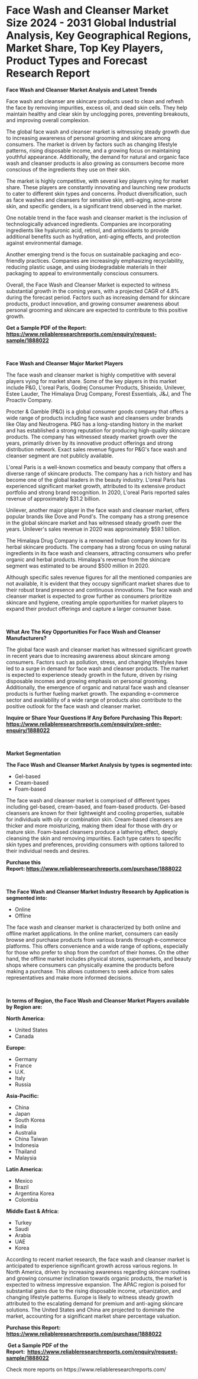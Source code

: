 <p><h1>Face Wash and Cleanser Market Size 2024 - 2031 Global Industrial Analysis, Key Geographical Regions, Market Share, Top Key Players, Product Types and Forecast Research Report</h1></p><p><strong>Face Wash and Cleanser Market Analysis and Latest Trends</strong></p>
<p><p>Face wash and cleanser are skincare products used to clean and refresh the face by removing impurities, excess oil, and dead skin cells. They help maintain healthy and clear skin by unclogging pores, preventing breakouts, and improving overall complexion.</p><p>The global face wash and cleanser market is witnessing steady growth due to increasing awareness of personal grooming and skincare among consumers. The market is driven by factors such as changing lifestyle patterns, rising disposable income, and a growing focus on maintaining youthful appearance. Additionally, the demand for natural and organic face wash and cleanser products is also growing as consumers become more conscious of the ingredients they use on their skin.</p><p>The market is highly competitive, with several key players vying for market share. These players are constantly innovating and launching new products to cater to different skin types and concerns. Product diversification, such as face washes and cleansers for sensitive skin, anti-aging, acne-prone skin, and specific genders, is a significant trend observed in the market.</p><p>One notable trend in the face wash and cleanser market is the inclusion of technologically advanced ingredients. Companies are incorporating ingredients like hyaluronic acid, retinol, and antioxidants to provide additional benefits such as hydration, anti-aging effects, and protection against environmental damage.</p><p>Another emerging trend is the focus on sustainable packaging and eco-friendly practices. Companies are increasingly emphasizing recyclability, reducing plastic usage, and using biodegradable materials in their packaging to appeal to environmentally conscious consumers.</p><p>Overall, the Face Wash and Cleanser Market is expected to witness substantial growth in the coming years, with a projected CAGR of 4.8% during the forecast period. Factors such as increasing demand for skincare products, product innovation, and growing consumer awareness about personal grooming and skincare are expected to contribute to this positive growth.</p></p>
<p><strong>Get a Sample PDF of the Report:&nbsp; <a href="https://www.reliableresearchreports.com/enquiry/request-sample/1888022">https://www.reliableresearchreports.com/enquiry/request-sample/1888022</a></strong></p>
<p>&nbsp;</p>
<p><strong>Face Wash and Cleanser Major Market Players</strong></p>
<p><p>The face wash and cleanser market is highly competitive with several players vying for market share. Some of the key players in this market include P&G, L'oreal Paris, Godrej Consumer Products, Shiseido, Unilever, Estee Lauder, The Himalaya Drug Company, Forest Essentials, J&J, and The Proactiv Company.</p><p>Procter & Gamble (P&G) is a global consumer goods company that offers a wide range of products including face wash and cleansers under brands like Olay and Neutrogena. P&G has a long-standing history in the market and has established a strong reputation for producing high-quality skincare products. The company has witnessed steady market growth over the years, primarily driven by its innovative product offerings and strong distribution network. Exact sales revenue figures for P&G's face wash and cleanser segment are not publicly available.</p><p>L'oreal Paris is a well-known cosmetics and beauty company that offers a diverse range of skincare products. The company has a rich history and has become one of the global leaders in the beauty industry. L'oreal Paris has experienced significant market growth, attributed to its extensive product portfolio and strong brand recognition. In 2020, L'oreal Paris reported sales revenue of approximately $31.2 billion.</p><p>Unilever, another major player in the face wash and cleanser market, offers popular brands like Dove and Pond's. The company has a strong presence in the global skincare market and has witnessed steady growth over the years. Unilever's sales revenue in 2020 was approximately $59.1 billion.</p><p>The Himalaya Drug Company is a renowned Indian company known for its herbal skincare products. The company has a strong focus on using natural ingredients in its face wash and cleansers, attracting consumers who prefer organic and herbal products. Himalaya's revenue from the skincare segment was estimated to be around $500 million in 2020.</p><p>Although specific sales revenue figures for all the mentioned companies are not available, it is evident that they occupy significant market shares due to their robust brand presence and continuous innovations. The face wash and cleanser market is expected to grow further as consumers prioritize skincare and hygiene, creating ample opportunities for market players to expand their product offerings and capture a larger consumer base.</p></p>
<p>&nbsp;</p>
<p><strong>What Are The Key Opportunities For Face Wash and Cleanser Manufacturers?</strong></p>
<p><p>The global face wash and cleanser market has witnessed significant growth in recent years due to increasing awareness about skincare among consumers. Factors such as pollution, stress, and changing lifestyles have led to a surge in demand for face wash and cleanser products. The market is expected to experience steady growth in the future, driven by rising disposable incomes and growing emphasis on personal grooming. Additionally, the emergence of organic and natural face wash and cleanser products is further fueling market growth. The expanding e-commerce sector and availability of a wide range of products also contribute to the positive outlook for the face wash and cleanser market.</p></p>
<p><strong>Inquire or Share Your Questions If Any Before Purchasing This Report: <a href="https://www.reliableresearchreports.com/enquiry/pre-order-enquiry/1888022">https://www.reliableresearchreports.com/enquiry/pre-order-enquiry/1888022</a></strong></p>
<p>&nbsp;</p>
<p><strong>Market Segmentation</strong></p>
<p><strong>The Face Wash and Cleanser Market Analysis by types is segmented into:</strong></p>
<p><ul><li>Gel-based</li><li>Cream-based</li><li>Foam-based</li></ul></p>
<p><p>The face wash and cleanser market is comprised of different types including gel-based, cream-based, and foam-based products. Gel-based cleansers are known for their lightweight and cooling properties, suitable for individuals with oily or combination skin. Cream-based cleansers are thicker and more moisturizing, making them ideal for those with dry or mature skin. Foam-based cleansers produce a lathering effect, deeply cleansing the skin and removing impurities. Each type caters to specific skin types and preferences, providing consumers with options tailored to their individual needs and desires.</p></p>
<p><strong>Purchase this Report:&nbsp;<a href="https://www.reliableresearchreports.com/purchase/1888022">https://www.reliableresearchreports.com/purchase/1888022</a></strong></p>
<p>&nbsp;</p>
<p><strong>The Face Wash and Cleanser Market Industry Research by Application is segmented into:</strong></p>
<p><ul><li>Online</li><li>Offline</li></ul></p>
<p><p>The face wash and cleanser market is characterized by both online and offline market applications. In the online market, consumers can easily browse and purchase products from various brands through e-commerce platforms. This offers convenience and a wide range of options, especially for those who prefer to shop from the comfort of their homes. On the other hand, the offline market includes physical stores, supermarkets, and beauty shops where consumers can physically examine the products before making a purchase. This allows customers to seek advice from sales representatives and make more informed decisions.</p></p>
<p>&nbsp;</p>
<p><strong>In terms of Region, the Face Wash and Cleanser Market Players available by Region are:</strong></p>
<p>
    <p> <strong> North America: </strong>
        <ul>
            <li>United States</li>
            <li>Canada</li>
        </ul>
        </p> 
    <p> <strong> Europe: </strong>
        <ul>
            <li>Germany</li>
            <li>France</li>
            <li>U.K.</li>
            <li>Italy</li>
            <li>Russia</li>
        </ul>
        </p> 
    <p> <strong> Asia-Pacific: </strong>
        <ul>
            <li>China</li>
            <li>Japan</li>
            <li>South Korea</li>
            <li>India</li>
            <li>Australia</li>
            <li>China Taiwan</li>
            <li>Indonesia</li>
            <li>Thailand</li>
            <li>Malaysia</li>
        </ul>
        </p> 
    <p> <strong> Latin America: </strong>
        <ul>
            <li>Mexico</li>
            <li>Brazil</li>
            <li>Argentina Korea</li>
            <li>Colombia</li>
        </ul>
        </p> 
    <p> <strong> Middle East & Africa: </strong>
        <ul>
            <li>Turkey</li>
            <li>Saudi</li>
            <li>Arabia</li>
            <li>UAE</li>
            <li>Korea</li>
        </ul>
    </p>
    </p>
<p><p>According to recent market research, the face wash and cleanser market is anticipated to experience significant growth across various regions. In North America, driven by increasing awareness regarding skincare routines and growing consumer inclination towards organic products, the market is expected to witness impressive expansion. The APAC region is poised for substantial gains due to the rising disposable income, urbanization, and changing lifestyle patterns. Europe is likely to witness steady growth attributed to the escalating demand for premium and anti-aging skincare solutions. The United States and China are projected to dominate the market, accounting for a significant market share percentage valuation.</p></p>
<p><strong>Purchase this Report: <a href="https://www.reliableresearchreports.com/purchase/1888022">https://www.reliableresearchreports.com/purchase/1888022</a></strong></p>
<p>&nbsp;<strong>Get a Sample PDF of the Report:&nbsp;&nbsp;<a href="https://www.reliableresearchreports.com/enquiry/request-sample/1888022">https://www.reliableresearchreports.com/enquiry/request-sample/1888022</a></strong></p>
<p><strong></strong></p>
<p>Check more reports on https://www.reliableresearchreports.com/</p>